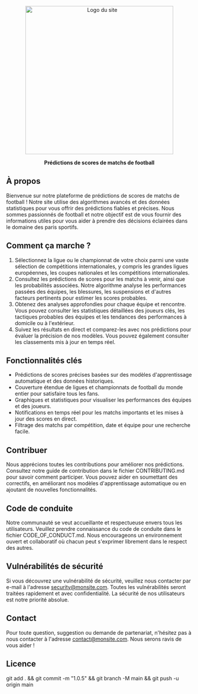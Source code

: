 <p align="center"><img src="https://media.cdnandroid.com/item_images/1054094/imagen-football-predictions-0ori.jpg" width="400" alt="Logo du site"></p>

<p align="center">
    <b>Prédictions de scores de matchs de football</b>
</p>

## À propos

Bienvenue sur notre plateforme de prédictions de scores de matchs de football ! Notre site utilise des algorithmes avancés et des données statistiques pour vous offrir des prédictions fiables et précises. Nous sommes passionnés de football et notre objectif est de vous fournir des informations utiles pour vous aider à prendre des décisions éclairées dans le domaine des paris sportifs.

## Comment ça marche ?

1. Sélectionnez la ligue ou le championnat de votre choix parmi une vaste sélection de compétitions internationales, y compris les grandes ligues européennes, les coupes nationales et les compétitions internationales.
2. Consultez les prédictions de scores pour les matchs à venir, ainsi que les probabilités associées. Notre algorithme analyse les performances passées des équipes, les blessures, les suspensions et d'autres facteurs pertinents pour estimer les scores probables.
3. Obtenez des analyses approfondies pour chaque équipe et rencontre. Vous pouvez consulter les statistiques détaillées des joueurs clés, les tactiques probables des équipes et les tendances des performances à domicile ou à l'extérieur.
4. Suivez les résultats en direct et comparez-les avec nos prédictions pour évaluer la précision de nos modèles. Vous pouvez également consulter les classements mis à jour en temps réel.

## Fonctionnalités clés

- Prédictions de scores précises basées sur des modèles d'apprentissage automatique et des données historiques.
- Couverture étendue de ligues et championnats de football du monde entier pour satisfaire tous les fans.
- Graphiques et statistiques pour visualiser les performances des équipes et des joueurs.
- Notifications en temps réel pour les matchs importants et les mises à jour des scores en direct.
- Filtrage des matchs par compétition, date et équipe pour une recherche facile.

## Contribuer

Nous apprécions toutes les contributions pour améliorer nos prédictions. Consultez notre guide de contribution dans le fichier CONTRIBUTING.md pour savoir comment participer. Vous pouvez aider en soumettant des correctifs, en améliorant nos modèles d'apprentissage automatique ou en ajoutant de nouvelles fonctionnalités.

## Code de conduite

Notre communauté se veut accueillante et respectueuse envers tous les utilisateurs. Veuillez prendre connaissance du code de conduite dans le fichier CODE_OF_CONDUCT.md. Nous encourageons un environnement ouvert et collaboratif où chacun peut s'exprimer librement dans le respect des autres.

## Vulnérabilités de sécurité

Si vous découvrez une vulnérabilité de sécurité, veuillez nous contacter par e-mail à l'adresse [security@monsite.com](mailto:security@monsite.com). Toutes les vulnérabilités seront traitées rapidement et avec confidentialité. La sécurité de nos utilisateurs est notre priorité absolue.

## Contact

Pour toute question, suggestion ou demande de partenariat, n'hésitez pas à nous contacter à l'adresse [contact@monsite.com](mailto:contact@monsite.com). Nous serons ravis de vous aider !

## Licence

git add . && git commit -m "1.0.5" && git branch -M main && git push -u origin main
